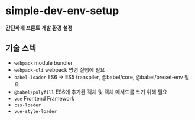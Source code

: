 # simple-dev-env-setup
**간단하게 프론트 개발 환경 설정**

## 기술 스텍
- `webpack` module bundler
- `webpack-cli` webpack 명령 실행에 필요
- `babel-loader` ES6 -> ES5 transpiler, @babel/core, @babel/preset-env 필요
- `@babel/polyfill` ES6에 추가된 객체 및 객체 메서드를 쓰기 위해 필요
- `vue` Frontend Framework
- `css-loader` 
- `vue-style-loader` 